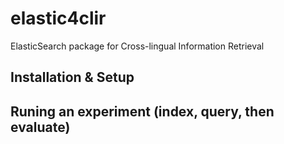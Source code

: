 # elastic4clir
ElasticSearch package for Cross-lingual Information Retrieval

## Installation & Setup

## Runing an experiment (index, query, then evaluate)
